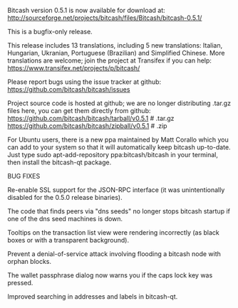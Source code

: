 Bitcash version 0.5.1 is now available for download at:
http://sourceforge.net/projects/bitcash/files/Bitcash/bitcash-0.5.1/

This is a bugfix-only release.

This release includes 13 translations, including 5 new translations:
Italian, Hungarian, Ukranian, Portuguese (Brazilian) and Simplified Chinese.
More translations are welcome; join the project at Transifex if you can help:
https://www.transifex.net/projects/p/bitcash/

Please report bugs using the issue tracker at github:
https://github.com/bitcash/bitcash/issues

Project source code is hosted at github; we are no longer
distributing .tar.gz files here, you can get them
directly from github:
https://github.com/bitcash/bitcash/tarball/v0.5.1  # .tar.gz
https://github.com/bitcash/bitcash/zipball/v0.5.1  # .zip

For Ubuntu users, there is a new ppa maintained by Matt Corallo which
you can add to your system so that it will automatically keep
bitcash up-to-date.  Just type
sudo apt-add-repository ppa:bitcash/bitcash
in your terminal, then install the bitcash-qt package.


BUG FIXES

Re-enable SSL support for the JSON-RPC interface (it was unintentionally
disabled for the 0.5.0 release binaries).

The code that finds peers via "dns seeds" no longer stops bitcash startup
if one of the dns seed machines is down.

Tooltips on the transaction list view were rendering incorrectly (as black boxes
or with a transparent background).

Prevent a denial-of-service attack involving flooding a bitcash node with
orphan blocks.

The wallet passphrase dialog now warns you if the caps lock key was pressed.

Improved searching in addresses and labels in bitcash-qt.
